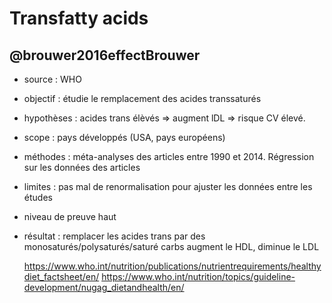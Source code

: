 # Transfatty acids

## @brouwer2016effectBrouwer

-   source : WHO

-   objectif : étudie le remplacement des acides transsaturés

-   hypothèses : acides trans élèvés =\> augment lDL =\> risque CV
    élevé.

-   scope : pays développés (USA, pays européens)

-   méthodes : méta-analyses des articles entre 1990 et 2014. Régression
    sur les données des articles

-   limites : pas mal de renormalisation pour ajuster les données entre
    les études

-   niveau de preuve haut

-   résultat : remplacer les acides trans par des
    monosaturés/polysaturés/saturé carbs augment le HDL, diminue le LDL

    <https://www.who.int/nutrition/publications/nutrientrequirements/healthydiet_factsheet/en/>
    <https://www.who.int/nutrition/topics/guideline-development/nugag_dietandhealth/en/>

